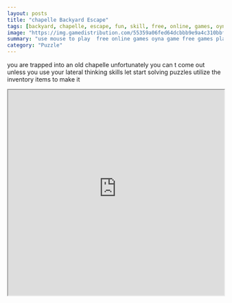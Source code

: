 ```yaml
---
layout: posts
title: "chapelle Backyard Escape"
tags: [backyard, chapelle, escape, fun, skill, free, online, games, oyna, game, free, games, play, play, games]
image: "https://img.gamedistribution.com/55359a06fed64dcbbb9e9a4c310bbf4b.jpg"
summary: "use mouse to play  free online games oyna game free games play play games"
category: "Puzzle"
---
```


you are trapped into an old chapelle unfortunately you can t come out unless you use your lateral thinking skills let start solving puzzles utilize the inventory items to make it

<iframe width="100%" height="480px;" src="https://flash.gamedistribution.com?game=55359a06fed64dcbbb9e9a4c310bbf4b"></iframe>